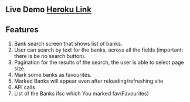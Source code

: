 
## Live Demo [Heroku Link](https://fyle2ans.herokuapp.com/)

## Features

1. Bank search screen that shows list of banks.
2. User can search by text for the banks, across all the fields (important: there is be no search button).
3. Pagination for the results of the search, the user is able to select page size.
4. Mark some banks as favourites.
5. Marked Banks will appear even after reloading/refreshing site
6. API calls 
7. List of the Banks ifsc which You marked fav(Favourites)

